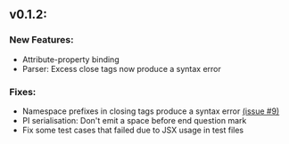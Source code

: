 ## v0.1.2:

### New Features:
- Attribute-property binding
- Parser: Excess close tags now produce a syntax error

### Fixes:
- Namespace prefixes in closing tags produce a syntax error [(issue #9)](https://github.com/FabianLauer/tsxml/issues/9)
- PI serialisation: Don't emit a space before end question mark
- Fix some test cases that failed due to JSX usage in test files